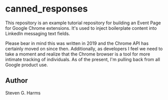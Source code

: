 # canned\_responses

This repository is an example tutorial repository for building an Event Page
for Google Chrome extensions. It's used to inject boilerplate content into
LinkedIn messaging text fields.

Please bear in mind this was written in 2019 and the Chrome API has certainly
moved on since then. Additionally, as developers I feel we need to take 
a moment and realize that the Chrome browser is a tool for more intimate
tracking of individuals. As of the present, I'm pulling back from all
Google product use.

## Author

Steven G. Harms
